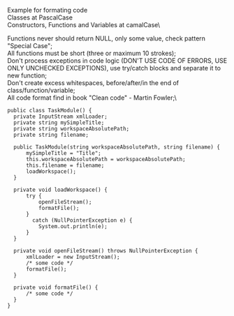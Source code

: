 Example for formating code\
Classes at PascalCase\
Constructors, Functions and Variables at camalCase\

Functions never should return NULL, only some value, check pattern "Special Case";\
All functions must be short (three or maximum 10 strokes);\
Don't process exceptions in code logic (DON'T USE CODE OF ERRORS, USE ONLY UNCHECKED EXCEPTIONS), use try/catch blocks and separate it to new function;\
Don't create excess whitespaces, before/after/in the end of class/function/variable;\
All code format find in book "Clean code" - Martin Fowler;\

    public class TaskModule() {
      private InputStream xmlLoader;
      private string mySimpleTitle;
      private string workspaceAbsolutePath;
      private string filename;
    
      public TaskModule(string workspaceAbsolutePath, string filename) {
          mySimpleTitle = "Title";
          this.workspaceAbsolutePath = workspaceAbsolutePath;
          this.filename = filename;
          loadWorkspace();
      }
    
      private void loadWorkspace() {
          try {
              openFileStream();
              formatFile();
          }
            catch (NullPointerException e) {
              System.out.println(e);
          }
      }
    
      private void openFileStream() throws NullPointerException {
          xmlLoader = new InputStream();
          /* some code */
          formatFile();
      }
    
      private void formatFile() {
          /* some code */
      }
    }
